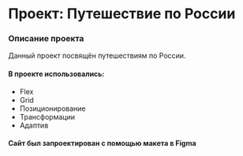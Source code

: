 # Проект: Путешествие по России

### Описание проекта

Данный проект посвящён путешествиям по России.

#### В проекте использовались:

- Flex
- Grid
- Позиционирование
- Трансформации
- Адаптив

#### Сайт был запроектирован с помощью макета в Figma
